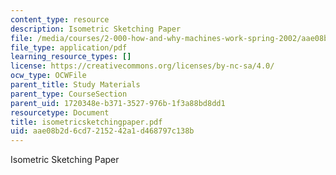 ```yaml
---
content_type: resource
description: Isometric Sketching Paper
file: /media/courses/2-000-how-and-why-machines-work-spring-2002/aae08b2d6cd7215242a1d468797c138b_isometricsketchingpaper.pdf
file_type: application/pdf
learning_resource_types: []
license: https://creativecommons.org/licenses/by-nc-sa/4.0/
ocw_type: OCWFile
parent_title: Study Materials
parent_type: CourseSection
parent_uid: 1720348e-b371-3527-976b-1f3a88bd8dd1
resourcetype: Document
title: isometricsketchingpaper.pdf
uid: aae08b2d-6cd7-2152-42a1-d468797c138b
---
```

Isometric Sketching Paper